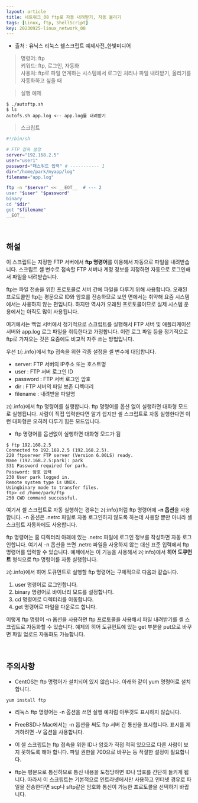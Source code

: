 ```yaml
---
layout: article
title: 네트워크_08 ftp로 자동 내려받기, 자동 올리기
tags: [Linux, ftp, ShellScript]
key: 20230925-linux_network_08
---
```


- 출처 : 유닉스 리눅스 쉘스크립트 예제사전_한빛미디어

> 명령어: ftp  
> 키워드: ftp, 로그인, 자동화   
> 사용처: ftp로 파일 연계하는 시스템에서 로그인 처리나 파일 내려받기, 올리기를 자동화하고 싶을 때  

> 실행 예제  

```
$ ./autoftp.sh
$ ls
autofs.sh app.log <-- app.log를 내려받기
```

> 스크립트

```bash
#!/bin/sh

# FTP 접속 설정
server="192.168.2.5"
user="user1"
password="패스워드 입력" # ----------- 1
dir="/home/park/myapp/log"
filename="app.log"

ftp -n "$server" << __EOT__  # --- 2
user "$user" "$password"
binary
cd "$dir"
get "$filename"
__EOT__
```

&nbsp;
&nbsp;

## **해설** 

이 스크립트는 지정한 FTP 서버에서 **ftp 명령어**를 이용해서 자동으로 파일을 내려받습니다. 스크립트 셸 변수로 접속할 FTP 서버나 계정 정보를 지정하면 자동으로 로그인해서 파일을 내려받습니다.

ftp는 파일 전송을 위한 프로토콜로 서버 간에 파일을 다루기 위해 사용합니다. 오래된 프로토콜인 ftp는 평문으로 ID와 암호를 전송하므로 보안 면에서는 취약해 요즘 시스템에서는 사용하지 않는 편입니다. 하지만 역사가 오래된 프로토콜이므로 실제 시스템 운용에서는 아직도 많이 사용됩니다.

여기에서는 백업 서버에서 정기적으로 스크립트를 실행해서 FTP 서버 및 애플리케이션 서버와 app.log 로그 파일을 취득한다고 가정합니다. 이런 로그 파일 등을 정기적으로 ftp로 가져오는 것은 요즘에도 비교적 자주 쓰는 방법입니다.

우선 `1`{:.info}에서 ftp 접속을 위한 각종 설정을 셸 변수에 대입합니다.

- server: FTP 서버의 IP주소 또는 호스트명
- user : FTP 서버 로그인 ID
- password : FTP 서버 로그인 암호
- dir : FTP 서버의 파일 보존 디렉터리
- filename : 내려받을 파일명

`2`{:.info}에서 ftp 명령어를 실행합니다. ftp 명령어를 옵션 없이 실행하면 대화형 모드로 실행됩니다. 사람이 직접 입력한다면 알기 쉽지만 셸 스크립트로 자동 실행한다면 이런 대화형은 오히려 다루기 힘든 모드입니다.

- ftp 명령어를 옵션없이 실행하면 대화형 모드가 됨
```
$ ftp 192.168.2.5
Connected to 192.168.2.5 (192.168.2.5).
220 ftpserver FTP server (Version 6.00LS) ready.
Name (192.168.2.5:park): park
331 Password required for park.
Password: 암호 입력
230 User park logged in.
Remote system type is UNIX.
Usingbinary mode to transfer files.
ftp> cd /home/park/ftp
250 CWD command successful.
```

여기서 셸 스크립트로 자동 실행하는 경우는 `2`{:info}처럼 ftp 명령어에 **-n 옵션**을 사용합니다. -n 옵션은 .netrc 파일로 자동 로그인하지 않도록 하는데 사용할 뿐만 아니라 셸 스크립트 자동화에도 사용합니다.

ftp 명령어는 홈 디렉터리 아래에 있는 .netrc 파일에 로그인 정보를 작성하면 자동 로그인합니다. 여기서 -n 옵션을 쓰면 .netrc 파일을 사용하지 않는 대신 표준 입력에서 ftp 명령어를 입력할 수 있습니다. 예제에서는 이 기능을 사용해서 `2`{:info}에서 **히어 도큐먼트** 형식으로 ftp 명령어를 자동 실행합니다.

`2`{:.info}에서 히어 도큐먼트로 실행할 ftp 명령어는 구체적으로 다음과 같습니다.

1. user 명령어로 로그인합니다.
2. binary 명령어로 바이너리 모드를 설정합니다.
3. cd 명령어로 디렉터리를 이동합니다.
4. get 명령어로 파일을 다운로드 합니다.

이렇게 ftp 명령어 -n 옵션을 사용하면 ftp 프로토콜을 사용해서 파일 내려받기를 셸 스크립트로 자동화할 수 있습니다. 예제의 히어 도큐먼트에 있는 get 부분을 put으로 바꾸면 파일 업로드 자동화도 가능합니다.

&nbsp;
&nbsp;

## **주의사항**
 
- CentOS는 ftp 명렁어가 설치되어 있지 않습니다. 아래와 같이 yum 명령어로 설치합니다.
```
yum install ftp
```

- 리눅스 ftp 명령어는 -n 옵션을 쓰면 실행 예처럼 아무것도 표시하지 않습니다.

- FreeBSD나 Mac에서는 -n 옵션을 써도 ftp 서버 간 통신을 표시합니다. 표시를 제거하려면 -V 옵션을 사용합니다.

- 이 셸 스크립트는 ftp 접속을 위한 ID나 암호가 직접 적혀 있으므로 다른 사람이 보지 못하도록 해야 합니다. 파일 권한을 700으로 바꾸는 등 적절한 설정이 필요합니다.

- ftp는 평문으로 통신하므로 통신 내용을 도청당하면 ID나 암호를 간단히 들키게 됩니다. 따라서 이 스크립트는 기본적으로 인트라넷에서만 사용하고 인터넷 경유로 파일을 전송한다면 scp나 sftp같은 암호화 통신이 가능한 프로토콜을 선택하기 바랍니다.